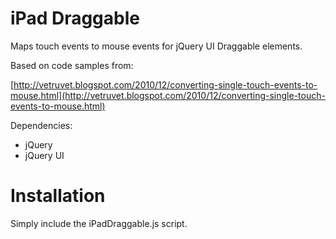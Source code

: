 iPad Draggable
==============

Maps touch events to mouse events for jQuery UI Draggable elements.

Based on code samples from:

[http://vetruvet.blogspot.com/2010/12/converting-single-touch-events-to-mouse.html](http://vetruvet.blogspot.com/2010/12/converting-single-touch-events-to-mouse.html)

Dependencies:

  * jQuery
  * jQuery UI

Installation
============

Simply include the iPadDraggable.js script.
